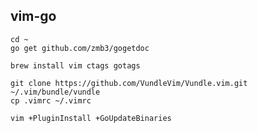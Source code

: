 ## vim-go

```shell
cd ~
go get github.com/zmb3/gogetdoc
```

```shell
brew install vim ctags gotags
```

```shell
git clone https://github.com/VundleVim/Vundle.vim.git ~/.vim/bundle/vundle
cp .vimrc ~/.vimrc

vim +PluginInstall +GoUpdateBinaries
```
